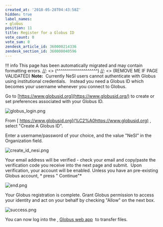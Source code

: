 ```yaml
---
created_at: '2018-05-28T04:43:58Z'
hidden: true
label_names:
- globus
position: 11
title: Register for a Globus ID
vote_count: 0
vote_sum: 0
zendesk_article_id: 360000214336
zendesk_section_id: 360000040596
---
```



[//]: <> (REMOVE ME IF PAGE VALIDATED)
[//]: <> (vvvvvvvvvvvvvvvvvvvv)
!!! info
    This page has been automatically migrated and may contain formatting errors.
[//]: <> (^^^^^^^^^^^^^^^^^^^^)
[//]: <> (REMOVE ME IF PAGE VALIDATED)
**Note:**  Currently NeSI users cannot authenticate with Globus using
institutional credentials.   Instead you need a Globus ID which becomes
your username whenever you connect to Globus.  

Go to [https://www.globusid.org](https://www.globusid.org/) to create or
set preferences associated with your Globus ID.

![globus\_login.png](../../assets/images/globus_login_0.png)

From [ https://www.globusid.org](%C2%A0https://www.globusid.org) ,
select "Create A Globus ID".

Enter a username/password of your choice, and the value "NeSI" in the
Organization field.

![create\_id\_nesi.png](../../assets/images/create_id_nesi_0.png) 

Your email address will be verified - check your email and copy/paste
the verification code you receive into the next page and submit.  Upon
verification, your account will be enabled. Unless you have an
pre-existing Globus account, * press "<span class="wysiwyg-color-black">
Continue"</span>*

![end.png](../../assets/images/end_0.png)

Your Globus registration is complete. Grant Globus permission to access
your identity and act on your behalf by checking "Allow" on the next
box.

![success.png](../../assets/images/success_0.png)

You can now log into the [ ](https://www.globus.org/) [Globus web
app](https://www.globus.org/app/transfer)  to transfer files.
